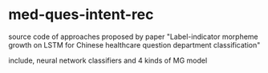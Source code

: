 # med-ques-intent-rec
source code of approaches proposed by paper "Label-indicator morpheme growth on LSTM for Chinese healthcare question department classification"

include, neural network classifiers and 4 kinds of MG model
